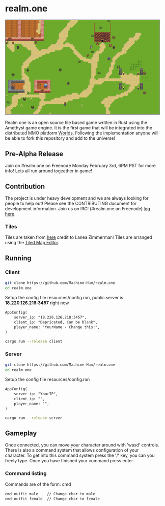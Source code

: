 # realm.one
![alt text](resources/img/screen3.png)

Realm one is an open source tile based game written in Rust using the Amethyst game engine. It is the first game that will be integrated into the distributed MMO platform [Worlds](https://github.com/Machine-Hum/Worlds). Following the implementation anyone will be able to fork this repository and add to the universe!

## Pre-Alpha Release
Join on #realm.one on Freenode Monday February 3rd, 6PM PST for more info! Lets all run around togeather in game!

## Contribution
The project is under heavy development and we are always looking for people to help out! Please see the CONTRIBUTING document for development information. Join us on IRC! (#realm.one on Freenode) [log here](https://freenode.logbot.info/realm.one). 

### Tiles
Tiles are taken from [here](https://opengameart.org/content/tiny-16-basic?page=1) credit to Lanea Zimmerman! Tiles are arranged using the [Tiled Map Editor](https://www.mapeditor.org/).

## Running

### Client

```bash
git clone https://github.com/Machine-Hum/realm.one
cd realm.one
```

Setup the config file resources/config.ron, public server is **18.220.126.218:3457** right now 
```
AppConfig(
    server_ip: "18.220.126.218:3457",
    client_ip: "Depricated, Can be blank",
    player_name: "YourName - Change this!",
)
```

```bash
cargo run --release client 
```

### Server 

```bash
git clone https://github.com/Machine-Hum/realm.one
cd realm.one
```

Setup the config file resources/config.ron 
```
AppConfig(
    server_ip: "YourIP",
    client_ip: "",
    player_name: "",
)
```

```bash
cargo run --release server
```

## Gameplay
Once connected, you can move your character around with 'wasd' controls. There is also a command system that allows configuration of your character. To get into this command system press the '/' key, you can you freely type. Once you have finished your command press enter.

### Command listing
Commands are of the form: cmd <arg> <subargs>

```
cmd outfit male    // Change char to male
cmd outfit female  // Change char to female
```
